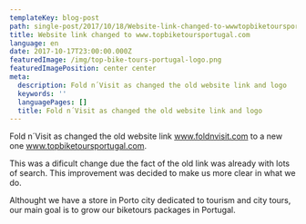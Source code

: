 ```yaml
---
templateKey: blog-post
path: single-post/2017/10/18/Website-link-changed-to-wwwtopbiketoursportugalcom
title: Website link changed to www.topbiketoursportugal.com
language: en
date: 2017-10-17T23:00:00.000Z
featuredImage: /img/top-bike-tours-portugal-logo.png
featuredImagePosition: center center
meta:
  description: Fold n´Visit as changed the old website link and logo
  keywords: ''
  languagePages: []
  title: Fold n´Visit as changed the old website link and logo
---
```

Fold n´Visit as changed the old website link www.foldnvisit.com to a new one www.topbiketoursportugal.com.



This was a dificult change due the fact of the old link was already with lots of search. This improvement was decided to make us more clear in what we do.



Althought we have a store in Porto city dedicated to tourism and city tours, our main goal is to grow our biketours packages in Portugal.
